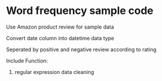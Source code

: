 # Word frequency sample code

Use Amazon product review for sample data

Convert date column into datetime data type

Seperated by positive and negative review according to rating

Include Function:

1. regular expression data cleaning

